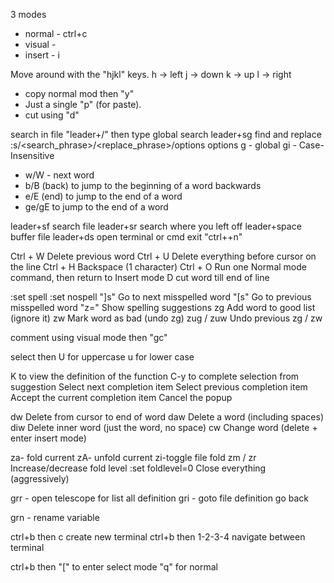 3 modes
- normal - ctrl+c
- visual -  
- insert - i

Move around with the "hjkl" keys.
h -> left
j -> down
k -> up
l -> right

- copy normal mod then "y"
- Just a single "p" (for paste).
- cut using "d"

search in file "leader+/" then type
global search leader+sg
find and replace
:s/<search_phrase>/<replace_phrase>/options 
options
g  - global
gi - Case-Insensitive
- w/W - next word
- b/B (back) to jump to the beginning of a word backwards
- e/E (end) to jump to the end of a word
- ge/gE to jump to the end of a word

leader+sf search file
leader+sr search where you left off
leader+space buffer file
leader+ds open terminal or cmd
exit "ctrl+\+n"

Ctrl + W	Delete previous word
Ctrl + U	Delete everything before cursor on the line
Ctrl + H	Backspace (1 character)
Ctrl + O	Run one Normal mode command, then return to Insert mode
D           cut word till end of line	


:set spell 
:set nospell
"]s"	Go to next misspelled word
"[s"	Go to previous misspelled word
"z="	Show spelling suggestions
zg	Add word to good list (ignore it)
zw	Mark word as bad (undo zg)
zug / zuw	Undo previous zg / zw


comment using visual mode then "gc"

select then U for uppercase u for lower case

K to view the definition of the function
C-y to complete selection from suggestion
<C-n>	Select next completion item
<C-p>	Select previous completion item
<C-y>	Accept the current completion item
<C-e>	Cancel the popup

dw	Delete from cursor to end of word
daw	Delete a word (including spaces)
diw	Delete inner word (just the word, no space)
cw	Change word (delete + enter insert mode)

za- fold current
zA- unfold current
zi-toggle file fold
zm / zr	Increase/decrease fold level
:set foldlevel=0	Close everything (aggressively)

grr - open telescope for list all definition
gri - goto file definition
<C-t> go back

grn - rename variable


<!-- tmux -->

ctrl+b then c create new terminal
ctrl+b then 1-2-3-4 navigate between terminal

ctrl+b then "[" to enter select mode "q" for normal